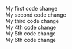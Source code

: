 My first code change<br />
My second code change<br />
My third code change<br />
My 4th code change<br />
My 5th code change<br />
My 6th code change<br />
